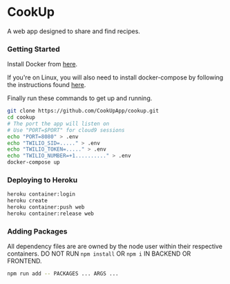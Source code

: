 # CookUp
A web app designed to share and find recipes.
### Getting Started
Install Docker from [here](https://docs.docker.com/get-docker/).

If you're on Linux, you will also need to install docker-compose by following the instructions found [here](https://docs.docker.com/compose/install/#install-compose-on-linux-systems).

Finally run these commands to get up and running.

```bash
git clone https://github.com/CookUpApp/cookup.git
cd cookup
# The port the app will listen on
# Use "PORT=$PORT" for cloud9 sessions
echo "PORT=8080" > .env
echo "TWILIO_SID=....." > .env
echo "TWILIO_TOKEN=....." > .env
echo "TWILIO_NUMBER=+1.........." > .env
docker-compose up
```

### Deploying to Heroku
```bash
heroku container:login
heroku create
heroku container:push web
heroku container:release web
```

### Adding Packages
All dependency files are are owned by the node user within their respective containers.
DO NOT RUN `npm install` OR `npm i` IN BACKEND OR FRONTEND.
```bash
npm run add -- PACKAGES ... ARGS ...
```